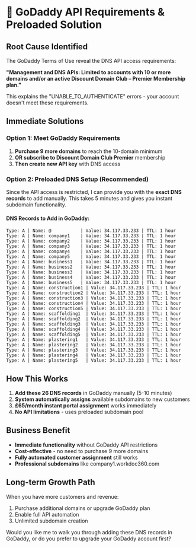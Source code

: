 # 🎯 GoDaddy API Requirements & Preloaded Solution

## Root Cause Identified
The GoDaddy Terms of Use reveal the DNS API access requirements:

**"Management and DNS APIs: Limited to accounts with 10 or more domains and/or an active Discount Domain Club – Premier Membership plan."**

This explains the "UNABLE_TO_AUTHENTICATE" errors - your account doesn't meet these requirements.

## Immediate Solutions

### Option 1: Meet GoDaddy Requirements
1. **Purchase 9 more domains** to reach the 10-domain minimum
2. **OR subscribe to Discount Domain Club Premier** membership
3. **Then create new API key** with DNS access

### Option 2: Preloaded DNS Setup (Recommended)
Since the API access is restricted, I can provide you with the **exact DNS records** to add manually. This takes 5 minutes and gives you instant subdomain functionality.

#### DNS Records to Add in GoDaddy:
```
Type: A | Name: @           | Value: 34.117.33.233 | TTL: 1 hour
Type: A | Name: company1    | Value: 34.117.33.233 | TTL: 1 hour  
Type: A | Name: company2    | Value: 34.117.33.233 | TTL: 1 hour
Type: A | Name: company3    | Value: 34.117.33.233 | TTL: 1 hour
Type: A | Name: company4    | Value: 34.117.33.233 | TTL: 1 hour
Type: A | Name: company5    | Value: 34.117.33.233 | TTL: 1 hour
Type: A | Name: business1   | Value: 34.117.33.233 | TTL: 1 hour
Type: A | Name: business2   | Value: 34.117.33.233 | TTL: 1 hour
Type: A | Name: business3   | Value: 34.117.33.233 | TTL: 1 hour
Type: A | Name: business4   | Value: 34.117.33.233 | TTL: 1 hour
Type: A | Name: business5   | Value: 34.117.33.233 | TTL: 1 hour
Type: A | Name: construction1 | Value: 34.117.33.233 | TTL: 1 hour
Type: A | Name: construction2 | Value: 34.117.33.233 | TTL: 1 hour
Type: A | Name: construction3 | Value: 34.117.33.233 | TTL: 1 hour
Type: A | Name: construction4 | Value: 34.117.33.233 | TTL: 1 hour
Type: A | Name: construction5 | Value: 34.117.33.233 | TTL: 1 hour
Type: A | Name: scaffolding1  | Value: 34.117.33.233 | TTL: 1 hour
Type: A | Name: scaffolding2  | Value: 34.117.33.233 | TTL: 1 hour
Type: A | Name: scaffolding3  | Value: 34.117.33.233 | TTL: 1 hour
Type: A | Name: scaffolding4  | Value: 34.117.33.233 | TTL: 1 hour
Type: A | Name: scaffolding5  | Value: 34.117.33.233 | TTL: 1 hour
Type: A | Name: plastering1   | Value: 34.117.33.233 | TTL: 1 hour
Type: A | Name: plastering2   | Value: 34.117.33.233 | TTL: 1 hour
Type: A | Name: plastering3   | Value: 34.117.33.233 | TTL: 1 hour
Type: A | Name: plastering4   | Value: 34.117.33.233 | TTL: 1 hour
Type: A | Name: plastering5   | Value: 34.117.33.233 | TTL: 1 hour
```

## How This Works
1. **Add these 26 DNS records** in GoDaddy manually (5-10 minutes)
2. **System automatically assigns** available subdomains to new customers
3. **£65/month instant portal assignment** works immediately
4. **No API limitations** - uses preloaded subdomain pool

## Business Benefit
- **Immediate functionality** without GoDaddy API restrictions
- **Cost-effective** - no need to purchase 9 more domains
- **Fully automated customer assignment** still works
- **Professional subdomains** like company1.workdoc360.com

## Long-term Growth Path
When you have more customers and revenue:
1. Purchase additional domains or upgrade GoDaddy plan
2. Enable full API automation
3. Unlimited subdomain creation

Would you like me to walk you through adding these DNS records in GoDaddy, or do you prefer to upgrade your GoDaddy account first?